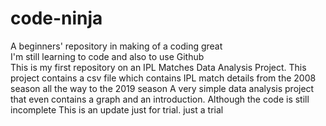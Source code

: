 # code-ninja
A beginners' repository in making of a coding great
<br>
I'm still learning to code and also to use Github
<br>
This is my first repository on an IPL Matches Data Analysis Project.
This project contains a csv file which contains IPL match details from the 2008 season all the way to the 2019 season
A very simple data analysis project that even contains a graph and an introduction. Although the code is still incomplete
This is an update just for trial.
just a trial
